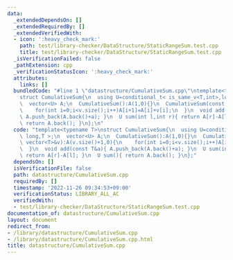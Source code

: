 ```yaml
---
data:
  _extendedDependsOn: []
  _extendedRequiredBy: []
  _extendedVerifiedWith:
  - icon: ':heavy_check_mark:'
    path: test/library-checker/DataStructure/StaticRangeSum.test.cpp
    title: test/library-checker/DataStructure/StaticRangeSum.test.cpp
  _isVerificationFailed: false
  _pathExtension: cpp
  _verificationStatusIcon: ':heavy_check_mark:'
  attributes:
    links: []
  bundledCode: "#line 1 \"datastructure/CumulativeSum.cpp\"\ntemplate<typename T>\n\
    struct CumulativeSum{\n  using U=conditional_t< is_same_v<T,int>,long long,T >;\n\
    \  vector<U> A;\n  CumulativeSum():A(1,0){}\n  CumulativeSum(const vector<T>&v):A(v.size()+1,0){\n\
    \    for(int i=0;i<v.size();i++)A[i+1]=A[i]+v[i];\n  }\n  void add(const T&a){\
    \ A.push_back(A.back()+a); }\n  U sum(int l,int r){ return A[r]-A[l]; }\n  U sum(){\
    \ return A.back(); }\n};\n"
  code: "template<typename T>\nstruct CumulativeSum{\n  using U=conditional_t< is_same_v<T,int>,long\
    \ long,T >;\n  vector<U> A;\n  CumulativeSum():A(1,0){}\n  CumulativeSum(const\
    \ vector<T>&v):A(v.size()+1,0){\n    for(int i=0;i<v.size();i++)A[i+1]=A[i]+v[i];\n\
    \  }\n  void add(const T&a){ A.push_back(A.back()+a); }\n  U sum(int l,int r){\
    \ return A[r]-A[l]; }\n  U sum(){ return A.back(); }\n};"
  dependsOn: []
  isVerificationFile: false
  path: datastructure/CumulativeSum.cpp
  requiredBy: []
  timestamp: '2022-11-26 09:34:53+09:00'
  verificationStatus: LIBRARY_ALL_AC
  verifiedWith:
  - test/library-checker/DataStructure/StaticRangeSum.test.cpp
documentation_of: datastructure/CumulativeSum.cpp
layout: document
redirect_from:
- /library/datastructure/CumulativeSum.cpp
- /library/datastructure/CumulativeSum.cpp.html
title: datastructure/CumulativeSum.cpp
---
```

